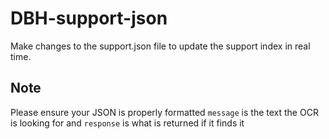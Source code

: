 # DBH-support-json
Make changes to the support.json file to update the support index in real time. 
## Note 
Please ensure your JSON is properly formatted `message` is the text the OCR is looking for and `response` is what is returned if it finds it
